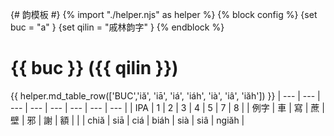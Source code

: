 {# 韵模板 #}
{% import "./helper.njs" as helper %}
{% block config %}
  {set buc = "a" }
  {set qilin = "戚林韵字" }
{% endblock %}
# {{ buc }} ({{ qilin }})


{{ helper.md_table_row(['BUC','iă', 'iā', 'iá', 'iáh', 'ià', 'iâ', 'iăh']) }}
| --- | --- | --- | --- | --- | --- | --- | --- |
| IPA | 1 | 2 | 3 | 4 | 5 | 7 | 8 |
| 例字 | 車 | 寫 | 蔗 | 壁 | 邪 | 謝 | 額 |
|  | chiă | siā | ciá | biáh | sià | siâ | ngiăh |
